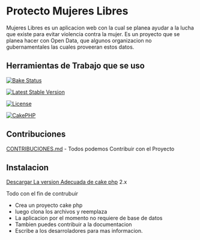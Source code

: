# Protecto Mujeres Libres


Mujeres Libres es un aplicacion web con la cual se planea ayudar a la lucha que existe para evitar violencia contra la mujer.
Es un proyecto que se planea hacer con Open Data, que algunos organizacion no gubernamentales las cuales proveeran estos datos.


## Herramientas de Trabajo que se uso

[![Bake Status](https://secure.travis-ci.org/cakephp/cakephp.png?branch=master)](http://travis-ci.org/cakephp/cakephp)

[![Latest Stable Version](https://poser.pugx.org/cakephp/cakephp/v/stable.svg)](https://packagist.org/packages/cakephp/cakephp)

[![License](https://poser.pugx.org/cakephp/cakephp/license.svg)](https://packagist.org/packages/cakephp/cakephp)

[![CakePHP](http://cakephp.org/img/cake-logo.png)](http://www.cakephp.org)



## Contribuciones

[CONTRIBUCIONES.md](CONTRIBUTING.md) - Todos podemos Contribuir con el Proyecto

## Instalacion

[Descargar La version Adecuada de cake php](http://cakephp.org/) 2.x

Todo con el fin de contrubuir
* Crea un proyecto cake php
* luego clona los archivos y reemplaza
* La aplicacion por el momento no requiere de base de datos
* Tambien puedes contribuir a la documentacion
* Escribe a los desarroladores para mas informacion.
